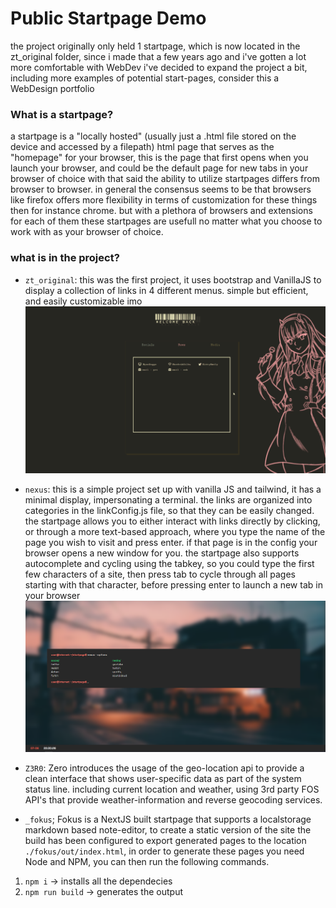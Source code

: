 # Public Startpage Demo

the project originally only held 1 startpage, which is now located in the zt_original folder, 
since i made that a few years ago and i've gotten a lot more comfortable with WebDev i've decided to expand
the project a bit, including more examples of potential start-pages, consider this a WebDesign portfolio

### What is a startpage?

a startpage is a "locally hosted" (usually just a .html file stored on the device and accessed by a filepath) 
html page that serves as the "homepage" for your browser, this is the page that
first opens when you launch your browser, and could be the default page for new tabs in your browser of choice
with that said the ability to utilize startpages differs from browser to browser. in general the consensus seems to be
that browsers like firefox offers more flexibility in terms of customization for these things then for instance chrome. 
but with a plethora of browsers and extensions for each of them these startpages are usefull no matter what you choose
to work with as your browser of choice.

### what is in the project?

* `zt_original`:
this was the first project, it uses bootstrap and VanillaJS to display a collection of links in 4 different menus. simple but efficient, and easily customizable imo 
![zt_original visualization](zt_original/first%20demo.gif)

* `nexus`:
this is a simple project set up with vanilla JS and tailwind, it has a minimal display, impersonating a terminal.
the links are organized into categories in the linkConfig.js file, so that they can be easily changed. the startpage 
allows you to either interact with links directly by clicking, or through a more text-based approach, 
where you type the name of the page you wish to visit and press enter. if that page is in the config your 
browser opens a new window for you. the startpage also supports autocomplete and cycling using the tabkey, 
so you could type the first few characters of a site, then press tab to cycle through all pages starting with that 
character, before pressing enter to launch a new tab in your browser
![nexus visualization](nexus/visual.png)

* `Z3R0`:
Zero introduces the usage of the geo-location api to provide a clean interface that shows user-specific
data as part of the system status line. including current location and weather, using 3rd party FOS API's
that provide weather-information and reverse geocoding services.

* `_fokus`;
Fokus is a NextJS built startpage that supports a localstorage markdown based note-editor,
to create a static version of the site the build has been configured to export generated pages
to the location `./fokus/out/index.html`, in order to generate these pages you need Node and NPM,
you can then run the following commands.

1. `npm i` → installs all the dependecies
2. `npm run build` → generates the output
